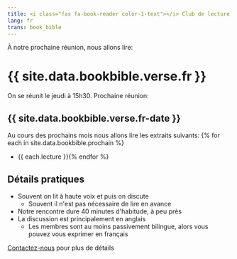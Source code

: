 ```yaml
---
title: <i class="fas fa-book-reader color-1-text"></i> Club de lecture & étude biblique <i class="fas fa-bible color-1-dark-text"></i>
lang: fr
trans: book_bible
---
```

À notre prochaine réunion, nous allons lire:

# {{ site.data.bookbible.verse.fr }}

On se réunit le jeudi à 15h30. Prochaine réunion:
## {{ site.data.bookbible.verse.fr-date }}

Au cours des prochains mois nous allons lire les extraits suivants:
{% for each in site.data.bookbible.prochain %}
* {{ each.lecture }}{% endfor %}

## Détails pratiques
* Souvent on lit à haute voix et puis on discute
  * Souvent il n'est pas nécessaire de lire en avance
* Notre rencontre dure 40 minutes d'habitude, à peu près
* La discussion est principalement en anglais
  * Les membres sont au moins passivement bilingue, alors vous pouvez vous exprimer en français

[Contactez-nous](/contact-fr) pour plus de détails
